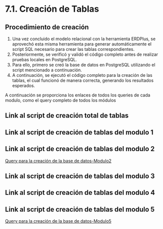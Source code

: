 # 7.1. Creación de Tablas

## Procedimiento de creación

1. Una vez concluido el modelo relacional con la herramienta ERDPlus, se aprovechó esta misma herramienta para generar automáticamente el script SQL necesario para crear las tablas correspondientes.
2. Posteriormente, se verificó y validó el código completo antes de realizar pruebas locales en PostgreSQL.
3. Para ello, primero se creó la base de datos en PostgreSQL utilizando el script mencionado a continuación.
4. A continuación, se ejecutó el código completo para la creación de las tablas, el cual funcionó de manera correcta, generando los resultados esperados.

A continuación se proporciona los enlaces de todos los queries de cada modulo, como el query completo de todos los módulos

## Link al script de creación total de tablas

## Link al script de creación de tablas del modulo 1

## Link al script de creación de tablas del modulo 2
[Query para la creación de la base de datos-Modulo2](../Scripts/Modulo2_CreacionTablas.sql)

## Link al script de creación de tablas del modulo 3
## Link al script de creación de tablas del modulo 4
## Link al script de creación de tablas del modulo 5
[Query para la creación de la base de datos-Modulo5](../Scripts/creacioninventario.sql)